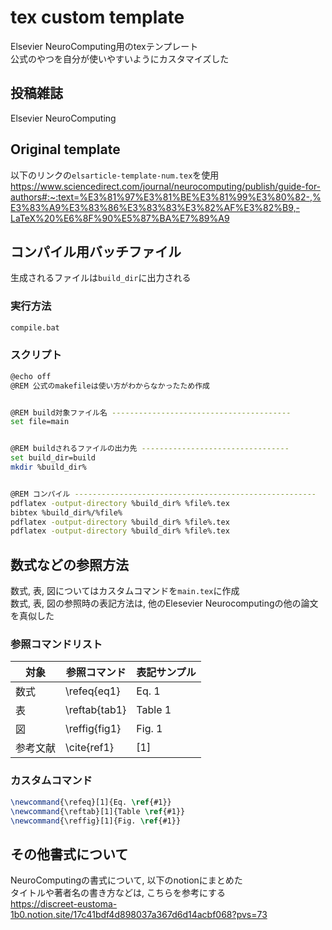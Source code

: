 # tex custom template
Elsevier NeuroComputing用のtexテンプレート  
公式のやつを自分が使いやすいようにカスタマイズした  

## 投稿雑誌
Elsevier NeuroComputing

## Original template
以下のリンクの`elsarticle-template-num.tex`を使用  
https://www.sciencedirect.com/journal/neurocomputing/publish/guide-for-authors#:~:text=%E3%81%97%E3%81%BE%E3%81%99%E3%80%82-,%E3%83%A9%E3%83%86%E3%83%83%E3%82%AF%E3%82%B9,-LaTeX%20%E6%8F%90%E5%87%BA%E7%89%A9


## コンパイル用バッチファイル
生成されるファイルは`build_dir`に出力される
### 実行方法
~~~bash
compile.bat
~~~

### スクリプト
~~~bash
@echo off
@REM 公式のmakefileは使い方がわからなかったため作成


@REM build対象ファイル名 ----------------------------------------
set file=main


@REM buildされるファイルの出力先 ---------------------------------
set build_dir=build
mkdir %build_dir%


@REM コンパイル ------------------------------------------------------
pdflatex -output-directory %build_dir% %file%.tex
bibtex %build_dir%/%file%
pdflatex -output-directory %build_dir% %file%.tex
pdflatex -output-directory %build_dir% %file%.tex
~~~

## 数式などの参照方法
数式, 表, 図についてはカスタムコマンドを`main.tex`に作成  
数式, 表, 図の参照時の表記方法は, 他のElesevier Neurocomputingの他の論文を真似した  

### 参照コマンドリスト
| 対象     | 参照コマンド  | 表記サンプル           |
| -------- | ------------- | ---------------- |
| 数式     | \refeq{eq1}   | Eq. 1   |
| 表       | \reftab{tab1} | Table 1 |
| 図       | \reffig{fig1} | Fig. 1  |
| 参考文献 | \cite{ref1}   | [1]              |

### カスタムコマンド
~~~tex
\newcommand{\refeq}[1]{Eq. \ref{#1}}
\newcommand{\reftab}[1]{Table \ref{#1}}
\newcommand{\reffig}[1]{Fig. \ref{#1}}
~~~


## その他書式について
NeuroComputingの書式について, 以下のnotionにまとめた    
タイトルや著者名の書き方などは, こちらを参考にする  
https://discreet-eustoma-1b0.notion.site/17c41bdf4d898037a367d6d14acbf068?pvs=73
